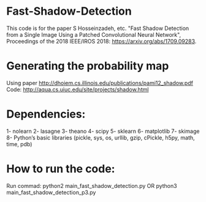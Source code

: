 # Fast-Shadow-Detection
This code is for the paper S Hosseinzadeh, etc. "Fast Shadow Detection from a Single Image Using a Patched Convolutional Neural Network", Proceedings of the 2018 IEEE/IROS 2018: https://arxiv.org/abs/1709.09283.

# Generating the probability map
Using paper http://dhoiem.cs.illinois.edu/publications/pami12_shadow.pdf
Code: http://aqua.cs.uiuc.edu/site/projects/shadow.html

# Dependencies:
1- nolearn
2- lasagne
3- theano
4- scipy
5- sklearn
6- matplotlib
7- skimage
8- Python’s basic libraries (pickle, sys, os, urllib, gzip, cPickle, h5py, math, time, pdb)

# How to run the code:
Run commad:
python2 main_fast_shadow_detection.py OR
python3 main_fast_shadow_detection_p3.py
